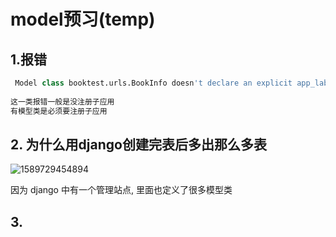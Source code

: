 # model预习(temp)

##       1.报错

```python
 Model class booktest.urls.BookInfo doesn't declare an explicit app_label and isn't in an application in INSTALLED_APPS. 
    
这一类报错一般是没注册子应用
有模型类是必须要注册子应用

```

##        2. 为什么用django创建完表后多出那么多表

![1589729454894](C:\Users\86155\AppData\Roaming\Typora\typora-user-images\1589729454894.png)



因为 django 中有一个管理站点, 里面也定义了很多模型类




## 3.